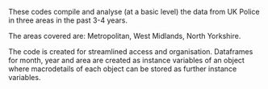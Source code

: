 These codes compile and analyse (at a basic level) the data from UK Police in three areas in the past 3-4 years.

The areas covered are: Metropolitan, West Midlands, North Yorkshire.

The code is created for streamlined access and organisation. Dataframes for month, year and area are created as instance variables of an object where macrodetails of each
object can be stored as further instance variables.
